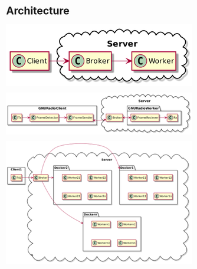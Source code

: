 # Architecture

![high-level](pictures/cran-overview-high.png)

![low-level](pictures/overview.png)

![hgih-level-mul](pictures/cran_docker.png)